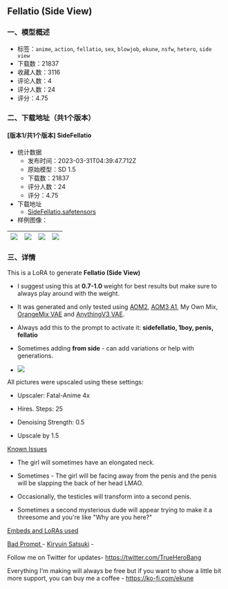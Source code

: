 ## Fellatio (Side View)
### 一、模型概述

- 标签：`anime`, `action`, `fellatio`, `sex`, `blowjob`, `ekune`, `nsfw`, `hetero`, `side view`
- 下载数：21837
- 收藏人数：3116
- 评论人数：4
- 评分人数：24
- 评分：4.75

### 二、下载地址（共1个版本）

#### [版本1/共1个版本] SideFellatio

- 统计数据
  - 发布时间：2023-03-31T04:39:47.712Z
  - 原始模型：SD 1.5
  - 下载数：21837
  - 评分人数：24
  - 评分：4.75
- 下载地址
  - [SideFellatio.safetensors](https://civitai.com/api/download/models/32317)
- 样例图像：

| <img src="https://image.civitai.com/xG1nkqKTMzGDvpLrqFT7WA/e359e65a-898f-4d07-d1b7-99afacdc7200/width=450/367913.jpeg" /> | <img src="https://image.civitai.com/xG1nkqKTMzGDvpLrqFT7WA/883344a2-f9eb-4974-c6d4-3e2f595caf00/width=450/367921.jpeg" /> | <img src="https://image.civitai.com/xG1nkqKTMzGDvpLrqFT7WA/1cddf36e-2b63-42ec-3db8-99c5458a8a00/width=450/367920.jpeg" /> | <img src="https://image.civitai.com/xG1nkqKTMzGDvpLrqFT7WA/b3464ce6-b787-40e8-b688-d15a36424e00/width=450/367919.jpeg" /> |
| ---- | ---- | ---- | ---- |


### 三、详情
<p>This is a LoRA to generate <strong>Fellatio (Side View)</strong></p><ul><li><p>I suggest using this at <strong>0.7-1.0 </strong>weight for best results but make sure to always play around with the weight.</p></li><li><p>It was generated and only tested using <a target="_blank" rel="ugc" href="https://huggingface.co/WarriorMama777/OrangeMixs/tree/main/Models/AbyssOrangeMix2">AOM2</a>, <a target="_blank" rel="ugc" href="https://civitai.com/models/9942/abyssorangemix3-aom3">AOM3 A1</a>, My Own Mix, <a target="_blank" rel="ugc" href="https://huggingface.co/WarriorMama777/OrangeMixs/tree/main/VAEs">OrangeMix VAE</a> and <a target="_blank" rel="ugc" href="https://civitai.com/models/66/anything-v3">AnythingV3 VAE</a>.</p></li><li><p>Always add this to the prompt to activate it: <strong>sidefellatio, 1boy, penis,  fellatio</strong></p></li><li><p>Sometimes adding <strong>from side</strong> - can add variations or help with generations.</p></li><li><p></p><img src="https://imagecache.civitai.com/xG1nkqKTMzGDvpLrqFT7WA/001e62fd-3e78-460f-3cac-d87aa22e1900/width=525/001e62fd-3e78-460f-3cac-d87aa22e1900" /></li></ul><p></p><p>All pictures were upscaled using these settings:</p><ul><li><p>Upscaler: Fatal-Anime 4x</p></li><li><p>Hires. Steps: 25</p></li><li><p>Denoising Strength: 0.5</p></li><li><p>Upscale by 1.5</p></li></ul><p></p><p><u>Known Issues</u></p><ul><li><p>The girl will sometimes have an elongated neck.</p></li><li><p>Sometimes - The girl will be facing away from the penis and the penis will be slapping the back of her head LMAO.</p></li><li><p>Occasionally, the testicles will transform into a second penis.</p></li><li><p>Sometimes a second mysterious dude will appear trying to make it a threesome and you're like "Why are you here?"</p></li></ul><p></p><p><u>Embeds and LoRAs used</u></p><p><a target="_blank" rel="ugc" href="https://huggingface.co/datasets/Nerfgun3/bad_prompt"><u>Bad Prompt </u></a>- <a rel="ugc" href="https://civitai.com/models/18281/kiryuin-satsuki-kill-la-kill-lora">Kiryuin Satsuki</a> - </p><p>Follow me on Twitter for updates- <a target="_blank" rel="ugc" href="https://twitter.com/TrueHeroBang">https://twitter.com/TrueHeroBang</a></p><p>Everything I'm making will always be free but if you want to show a little bit more support, you can buy me a coffee - <a target="_blank" rel="ugc" href="https://ko-fi.com/ekune">https://ko-fi.com/ekune</a></p>
